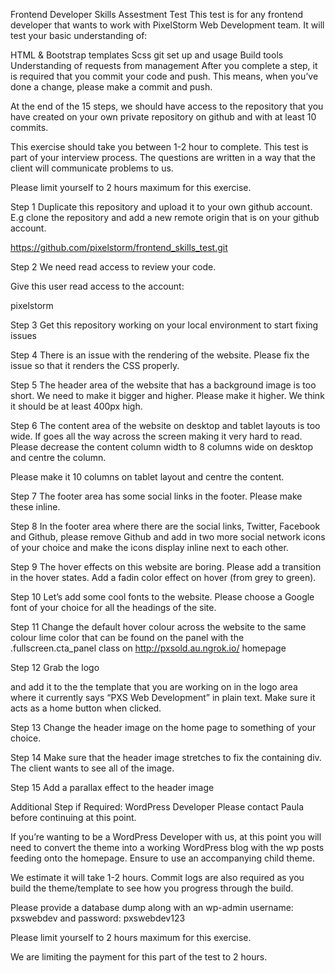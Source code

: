 Frontend Developer Skills Assestment Test
This test is for any frontend developer that wants to work with PixelStorm Web Development team. It will test your basic understanding of:

HTML & Bootstrap templates
Scss
git set up and usage
Build tools
Understanding of requests from management
After you complete a step, it is required that you commit your code and push. This means, when you’ve done a change, please make a commit and push.

At the end of the 15 steps, we should have access to the repository that you have created on your own private repository on github and with at least 10 commits.

This exercise should take you between 1-2 hour to complete. This test is part of your interview process. The questions are written in a way that the client will communicate problems to us.

Please limit yourself to 2 hours maximum for this exercise.

Step 1
Duplicate this repository and upload it to your own github account. E.g clone the repository and add a new remote origin that is on your github account.

https://github.com/pixelstorm/frontend_skills_test.git

Step 2
We need read access to review your code.

Give this user read access to the account:

pixelstorm

Step 3
Get this repository working on your local environment to start fixing issues

Step 4
There is an issue with the rendering of the website. Please fix the issue so that it renders the CSS properly.



Step 5
The header area of the website that has a background image is too short. We need to make it bigger and higher. Please make it higher. We think it should be at least 400px high.

Step 6
The content area of the website on desktop and tablet layouts is too wide. If goes all the way across the screen making it very hard to read. Please decrease the content column width to 8 columns wide on desktop and centre the column.

Please make it 10 columns on tablet layout and centre the content.

Step 7
The footer area has some social links in the footer. Please make these inline.

Step 8
In the footer area where there are the social links, Twitter, Facebook and Github, please remove Github and add in two more social network icons of your choice and make the icons display inline next to each other.

Step 9
The hover effects on this website are boring. Please add a transition in the hover states. Add a fadin color effect on hover (from grey to green).

Step 10
Let’s add some cool fonts to the website. Please choose a Google font of your choice for all the headings of the site.

Step 11
Change the default hover colour across the website to the same colour lime color that can be found on the panel with the .fullscreen.cta_panel class on http://pxsold.au.ngrok.io/ homepage

Step 12
Grab the logo



and add it to the the template that you are working on in the logo area where it currently says “PXS Web Development” in plain text. Make sure it acts as a home button when clicked.

Step 13
Change the header image on the home page to something of your choice.

Step 14
Make sure that the header image stretches to fix the containing div. The client wants to see all of the image.

Step 15
Add a parallax effect to the header image

Additional Step if Required: WordPress Developer
Please contact Paula before continuing at this point.

If you’re wanting to be a WordPress Developer with us, at this point you will need to convert the theme into a working WordPress blog with the wp posts feeding onto the homepage. Ensure to use an accompanying child theme.

We estimate it will take 1-2 hours. Commit logs are also required as you build the theme/template to see how you progress through the build.

Please provide a database dump along with an wp-admin username: pxswebdev and password: pxswebdev123

Please limit yourself to 2 hours maximum for this exercise.

We are limiting the payment for this part of the test to 2 hours.

